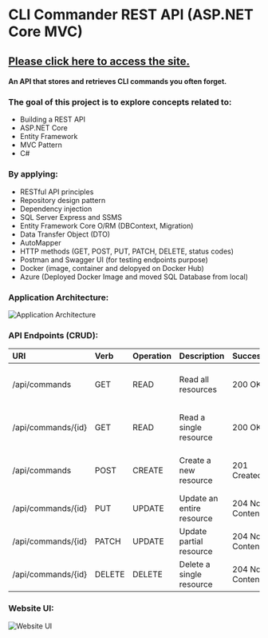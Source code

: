 # CLI Commander REST API (ASP.NET Core MVC)
## [Please click here to access the site.](http://clicommanderapicontainer.d0fmcwgzeyb3fkea.canadacentral.azurecontainer.io/index.html)
#### An API that stores and retrieves CLI commands you often forget.

### The goal of this project is to explore concepts related to:
- Building a REST API
- ASP.NET Core
- Entity Framework
- MVC Pattern
- C#

### By applying:
- RESTful API principles
- Repository design pattern
- Dependency injection
- SQL Server Express and SSMS
- Entity Framework Core O/RM (DBContext, Migration)
- Data Transfer Object (DTO)
- AutoMapper
- HTTP methods (GET, POST, PUT, PATCH, DELETE, status codes)
- Postman and Swagger UI (for testing endpoints purpose)
- Docker (image, container and delopyed on Docker Hub)
- Azure (Deployed Docker Image and moved SQL Database from local)

### Application Architecture:
![Application Architecture]()

### API Endpoints (CRUD):
| URI                | Verb        | Operation   | Description                | Success          | Failure                             |
|:------------------ |:----------- |:----------- |:-------------------------- |:-------------    |:----------------------------------- |
|/api/commands       |GET          |READ         |Read all resources          |200 OK            |400 Bad Request, 404 Not Found       |
|/api/commands/{id}  |GET          |READ         |Read a single resource      |200 OK            |400 Bad Request, 404 Not Found       |
|/api/commands       |POST         |CREATE       |Create a new resource       |201 Created       |400 Bad Request, 405 Not Allowed     |
|/api/commands/{id}  |PUT          |UPDATE       |Update an entire resource   |204 No Content    |..                                   |
|/api/commands/{id}  |PATCH        |UPDATE       |Update partial resource     |204 No Content    |..                                   |
|/api/commands/{id}  |DELETE       |DELETE       |Delete a single resource    |204 No Content    |..                                   |

### Website UI:
![Website UI]()
